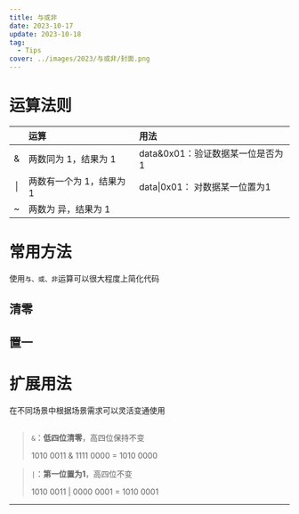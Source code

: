 ```yaml
---
title: 与或非
date: 2023-10-17
update: 2023-10-18
tag:
  - Tips
cover: ../images/2023/与或非/封面.png
---
```


# 运算法则

|      | 运算                     | 用法                             |
| :--: | :----------------------- | :------------------------------- |
|  &   | 两数同为 1，结果为 1     | data&0x01：验证数据某一位是否为1 |
|  \|  | 两数有一个为 1，结果为 1 | data\|0x01： 对数据某一位置为1   |
|  ~   | 两数为 异，结果为 1      |                                  |



# 常用方法

使用`与、或、非`运算可以很大程度上简化代码

## 清零



## 置一



# 扩展用法

在不同场景中根据场景需求可以灵活变通使用

## 

> `&`：**低四位清零**，高四位保持不变
>
> 1010 0011 & 1111 0000 = 1010 0000

> `|`：**第一位置为1**，高四位不变
>
> 1010 0011 | 0000 0001 = 1010 0001

----

